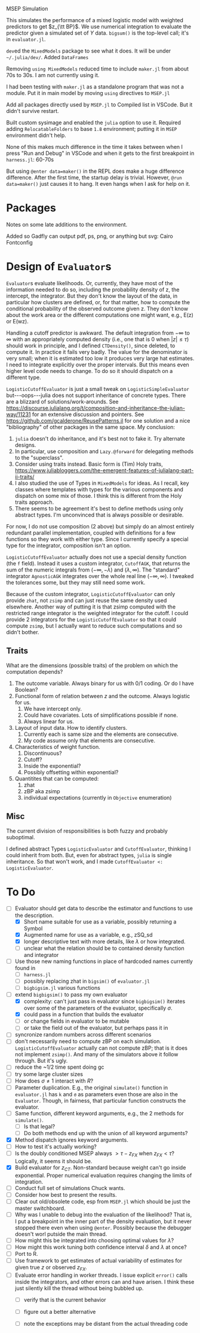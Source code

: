 MSEP Simulation

This simulates the performance of a mixed logistic model with weighted predictors to get $z_{\tt BP}$.  We use numerical integration to evaluate the predictor given a simulated set of $Y$ data. `bigsum()` is the top-level call; it's in `evaluator.jl`.

`dev`ed the `MixedModels` package to see what it does.  It will be under `~/.julia/dev/`.
Added `DataFrames`

Removing `using MixedModels` reduced time to include `maker.jl` from about 70s to 30s.  I am not currently using it.

I had been testing with `maker.jl` as a standalone program that was not a module.  Put it in main model by moving `using` directives to `MSEP.jl`

Add all packages directly used by `MSEP.jl` to Compiled list in VSCode.  But it didn't survive restart.

Built custom sysimage and enabled the `julia` option to use it.
Required adding `RelocatableFolders` to base `1.8` environment; putting it in `MSEP` environment didn't help.

None of this makes much difference in the time it takes between when I press "Run and Debug" in VSCode and when it gets to the first breakpoint in `harness.jl`: 60-70s

But using `@enter data=maker()` in the REPL does make a huge difference difference. After the first time, the startup delay is trivial.  However, `@run data=maker()` just causes it to hang.  It even hangs when I ask for help on it.

Packages
========
Notes on some late additions to the environment.

Added so Gadfly can output pdf, ps, png, or anything but svg:
Cairo
Fontconfig

Design of `Evaluator`s
======================
`Evaluator`s evaluate likelihoods.  Or, currently, they have most of the information needed to do so, including the probability density of z, the intercept, the integrator.  But they don't know the layout of
the data, in particular how clusters are defined, or, for that matter, how to compute the conditional probability of the observed outcome given z.  They don't know about the work area or the different computations one might want, e.g., E(z) or E(wz).

Handling a cutoff predictor is awkward.  The default integration from $-\infty$ to $\infty$ with an appropriately computed density (i.e., one that is 0 when $|z| \leq \tau$) should work in principle, and I defined `CTDensity()`, since deleted, to compute it.  In practice it fails very badly.  The value for the denominator is very small; when it is estimated too low it produces very large hat estimates.  I need to integrate explicitly over the proper intervals.  But this means even higher level code needs to change.  To do so it should dispatch on a different type.

`LogisticCutoffEvaluator` is just a small tweak on `LogisticSimpleEvaluator` but---oops---julia does not support inheritance of concrete types.  There are a blizzard of solutions/work-arounds.  See https://discourse.julialang.org/t/composition-and-inheritance-the-julian-way/11231 for an extensive discussion and pointers.  See https://github.com/gcalderone/ReusePatterns.jl for one solution and a nice "bibliography" of other packages in the same space.  My conclusion:
   1. `julia` doesn't do inheritance, and it's best not to fake it.  Try alternate designs.
   2. In particular, use composition and `Lazy.@forward` for delegating methods to the "superclass".
   3. Consider using traits instead.  Basic form is (Tim) Holy traits, https://www.juliabloggers.com/the-emergent-features-of-julialang-part-ii-traits/
   4. I also studied the use of Types in `MixedModels` for ideas.  As I recall, key classes where templates with types for the various components and dispatch on some mix of those.  I think this is different from the Holy traits approach.
   5. There seems to be agreement it's best to define methods using only abstract types.  I'm unconvinced that is always possible or desirable.

For now, I do not use composition (2 above) but simply do an almost entirely redundant parallel implementation, coupled with definitions for a few functions so they work with either type.  Since I currently specify a special type for the integrator, composition isn't an option.

`LogisticCutoffEvaluator` actually does not use a special density function (the `f` field).  Instead it uses a custom integrator, `CutoffAGK`, that returns the sum of the numeric integrals from $(-\infty, -\lambda)$ and $(\lambda, \infty)$. The "standard" integrator `AgnosticAGK` integrates over the whole real line $(-\infty, \infty)$.  I tweaked the tolerances some, but they may still need some work.

Because of the custom integrator, `LogisticCutoffEvaluator` can only provide `zhat`, not `zsimp` and can just reuse the same density used elsewhere.  Another way of putting it is that zsimp computed with the restricted range integrator is the weighted integrator for the cutoff. I could provide 2 integrators for the `LogisticCutoffEvaluator` so that it could compute `zsimp`, but I actually want to reduce such computations and so didn't bother.

Traits
------

What are the dimensions (possible traits) of the problem on which the computation depends?
  1. The outcome variable.  Always binary for us with 0/1 coding.  Or do I have Boolean?
  2. Functional form of relation between $z$ and the outcome.  Always logistic for us.
     1. We have intercept only.
     2. Could have covariates.  Lots of simplifications possible if none.
     3. Always linear for us.
  3. Layout of input data.  How to identify clusters.
     1. Currently each is same size and the elements are consecutive.
     2. My code assume only that elements are consecutive.
  4. Characteristics of weight function.
     1. Discontinuous?
     2. Cutoff?
     3. Inside the exponential?
     4. Possibly offsetting within exponential?
  5. Quantitites that can be computed:
     1. zhat
     2. zBP aka zsimp
     3. individual expectations (currently in `Objective` enumeration)

Misc
----

The current division of responsibilities is both fuzzy and probably suboptimal.

I defined abstract Types `LogisticEvaluator` and `CutoffEvaluator`, thinking I could inherit from both.  But, even for abstract types, `julia` is single inheritance.  So that won't work, and I made `CutoffEvaluator <: LogisticEvaluator`.

To Do
=====
- [ ] Evaluator should get data to describe the estimator and functions to use the description.
  - [x] Short name suitable for use as a variable, possibly returning a Symbol
  - [x] Augmented name for use as a variable, e.g., zSQ_sd
  - [x] longer descriptive text with more details, like $\lambda$ or how integrated.
  - [ ] unclear what the relation should be to contained density function and integrator
- [ ] Use those new naming functions in place of hardcoded names currently found in
  - [ ]  `harness.jl`
  - [ ]  possibly replacing zhat in `bigsim()` of `evaluator.jl`
  - [ ]  `bigbigsim.jl` various functions
- [ ] extend `bigbigsim()` to pass my own evaluator
  - [x] complexity: can't just pass in evaluator since `bigbigsim()` iterates over some of the parameters of the evaluator, specifically $\sigma$.
  - [x] could pass in a function that builds the evaluator
  - [ ] or change fields in evaluator to be mutable
  - [ ] or take the field out of the evaluator, but perhaps pass it in
- [ ] syncronize random numbers across different scenarios
- [ ] don't necessarily need to compute zBP on each simulation.  `LogisticCutoffEvaluator` actually can not compute zBP; that is it does not implement `zsimp()`.  And many of the simulators above it follow through.  But it's ugly.
- [ ] reduce the ~1/2 time spent doing gc
- [ ] try some large cluster sizes
- [ ] How does $\sigma \neq 1$ interact with $R$?
- [ ] Parameter duplication.  E.g., the original `simulate()` function in `evaluator.jl` has `k` and `σ` as parameters even those are also in the `Evaluator`.  Though, in fairness, that particular function constructs the evaluator.
- [ ] Same function, different keyword arguments, e.g., the 2 methods for `simulate()`.
  - [ ] Is that legal?
  - [ ] Do both methods end up with the union of all keyword arguments?
- [x] Method dispatch ignores keyword arguments.
- [ ] How to test it's actually working?
- [ ] Is the doubly conditioned MSEP always $> \tau-z_{FX}$ when $z_{FX}<\tau$?  Logically, it seems it should be.
- [x] Build evaluator for $z_{CT}$.  Non-standard because weight can't go inside exponential. Proper numerical evaluation requires changing the limits of integration.
- [ ] Conduct full set of simulations Chuck wants.
- [ ] Consider how best to present the results.
- [ ] Clear out old/obsolete code, esp from `MSEP.jl` which should be just the master switchboard.
- [ ] Why was I unable to debug into the evaluation of the likelihood?  That is, I put a breakpoint in the inner part of the density evaluation, but it never stopped there even when using `@enter`.  Possibly because the debugger doesn't worl putside the main thread.
- [ ] How might this be integrated into choosing optimal values for $\lambda$?
- [ ] How might this work tuning both confidence interval $\delta$ and $\lambda$ at once?
- [ ] Port to R.
- [ ] Use framework to get estimates of actual variability of estimates for given true $z$ or observed $z_{FX}$.
- [ ] Evaluate error handling in worker threads.  I issue explicit `error()` calls inside the integrators, and other errors can and have arisen.  I think these just silently kill the thread without being bubbled up.
  - [ ] verify that is the current behavior
  - [ ] figure out a better alternative
  - [ ] note the exceptions may be distant from the actual threading code
  